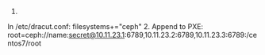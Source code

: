 1.
In /etc/dracut.conf:
filesystems+="ceph"
2.
Append to PXE:
root=ceph://name:secret@10.11.23.1:6789,10.11.23.2:6789,10.11.23.3:6789:/centos7/root

